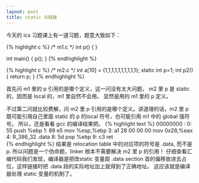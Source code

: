 ```yaml
---
layout: post
title: static 与链接
---
```


今天的 ics 习题课上有一道习题，题意大致如下：

{% highlight c %}
/* m1.c */
int p()
{
}

int main()
{
    p();
}
{% endhighlight %}

{% highlight c %}
/* m2.c */
int a[10] = {1,1,1,1,1,1,1,1,1,1};
static int p=1;
int p2()
{
    return p;
}
{% endhighlight %}

首先问 m1 里的 p 引用的是哪个定义，这一问没有太大问题， m2 里 p 是 static 的，因而是 local 的，m1 里自然不会用。
显然是用的 m1 里的 p 定义。

不过第二问就比较费解，问 m2 里 p 引用的是哪个定义。讲道理的话，m2 里 p 既可能引用自己里面 static 的 p 的local 符号，也可能引用 m1 中的 global 强符号。
所以，还是看看 gcc 的编译结果把。
{% highlight text %}
00000000 <p2>:
   0:	55                   	push   %ebp
   1:	89 e5                	mov    %esp,%ebp
   3:	a1 28 00 00 00       	mov    0x28,%eax
			4: R_386_32	.data
   8:	5d                   	pop    %ebp
   9:	c3                   	ret    
{% endhighlight %}
结果是 relocation table 中的对应项的符号是 .data, 而不是 p. 所以问题是一个伪命题，linker 根本不需要解决 m2 里 p 的引用！
仔细查看汇编代码我们发现，编译器是把改static 变量距 .data section 首的偏移放进去占位，这样链接时把 .data 段的实际地址加上就得到了正确地址。
这应该就是编译器处理 static 变量的机制了。

